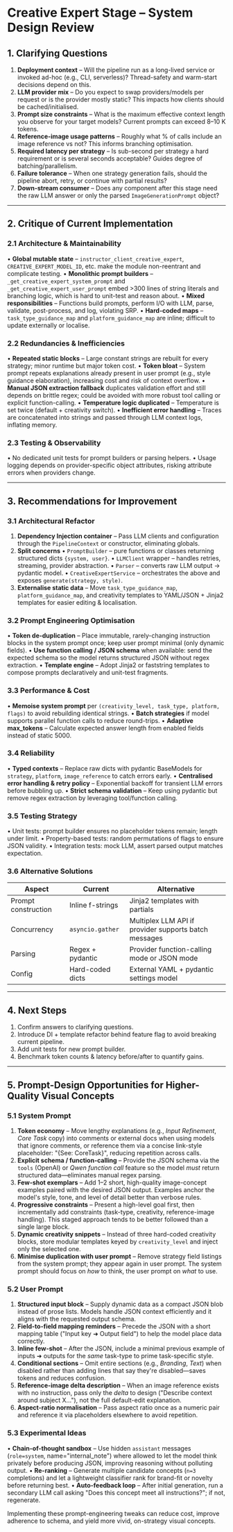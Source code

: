 # Creative Expert Stage – System Design Review

## 1. Clarifying Questions
1. **Deployment context** – Will the pipeline run as a long-lived service or invoked ad-hoc (e.g., CLI, serverless)?  Thread-safety and warm-start decisions depend on this.
2. **LLM provider mix** – Do you expect to swap providers/models per request or is the provider mostly static?  This impacts how clients should be cached/initialised.
3. **Prompt size constraints** – What is the maximum effective context length you observe for your target models?  Current prompts can exceed 8–10 K tokens.
4. **Reference-image usage patterns** – Roughly what % of calls include an image reference vs not?  This informs branching optimisation.
5. **Required latency per strategy** – Is sub-second per strategy a hard requirement or is several seconds acceptable?  Guides degree of batching/parallelism.
6. **Failure tolerance** – When one strategy generation fails, should the pipeline abort, retry, or continue with partial results?
7. **Down-stream consumer** – Does any component after this stage need the raw LLM answer or only the parsed `ImageGenerationPrompt` object?

---

## 2. Critique of Current Implementation
### 2.1 Architecture & Maintainability
• **Global mutable state** – `instructor_client_creative_expert`, `CREATIVE_EXPERT_MODEL_ID`, etc. make the module non-reentrant and complicate testing.
• **Monolithic prompt builders** – `_get_creative_expert_system_prompt` and `_get_creative_expert_user_prompt` embed >300 lines of string literals and branching logic, which is hard to unit-test and reason about.
• **Mixed responsibilities** – Functions build prompts, perform I/O with LLM, parse, validate, post-process, and log, violating SRP.
• **Hard-coded maps** – `task_type_guidance_map` and `platform_guidance_map` are inline; difficult to update externally or localise.

### 2.2 Redundancies & Inefficiencies
• **Repeated static blocks** – Large constant strings are rebuilt for every strategy; minor runtime but major token cost.
• **Token bloat** – System prompt repeats explanations already present in user prompt (e.g., style guidance elaboration), increasing cost and risk of context overflow.
• **Manual JSON extraction fallback** duplicates validation effort and still depends on brittle regex; could be avoided with more robust tool calling or explicit function-calling.
• **Temperature logic duplicated** – Temperature is set twice (default + creativity switch).
• **Inefficient error handling** – Traces are concatenated into strings and passed through LLM context logs, inflating memory.

### 2.3 Testing & Observability
• No dedicated unit tests for prompt builders or parsing helpers.
• Usage logging depends on provider-specific object attributes, risking attribute errors when providers change.

---

## 3. Recommendations for Improvement
### 3.1 Architectural Refactor
1. **Dependency Injection container** – Pass LLM clients and configuration through the `PipelineContext` or constructor, eliminating globals.
2. **Split concerns**
   • `PromptBuilder` – pure functions or classes returning structured dicts `{system, user}`.
   • `LLMClient` wrapper – handles retries, streaming, provider abstraction.
   • `Parser` – converts raw LLM output → pydantic model.
   • `CreativeExpertService` – orchestrates the above and exposes `generate(strategy, style)`.
3. **Externalise static data** – Move `task_type_guidance_map`, `platform_guidance_map`, and creativity templates to YAML/JSON + Jinja2 templates for easier editing & localisation.

### 3.2 Prompt Engineering Optimisation
• **Token de-duplication** – Place immutable, rarely-changing instruction blocks in the system prompt once; keep user prompt minimal (only dynamic fields).
• **Use function calling / JSON schema** when available: send the expected schema so the model returns structured JSON without regex extraction.
• **Template engine** – Adopt Jinja2 or faststring templates to compose prompts declaratively and unit-test fragments.

### 3.3 Performance & Cost
• **Memoise system prompt** per `(creativity_level, task_type, platform, flags)` to avoid rebuilding identical strings.
• **Batch strategies** if model supports parallel function calls to reduce round-trips.
• **Adaptive max_tokens** – Calculate expected answer length from enabled fields instead of static 5000.

### 3.4 Reliability
• **Typed contexts** – Replace raw dicts with pydantic BaseModels for `strategy`, `platform`, `image_reference` to catch errors early.
• **Centralised error handling & retry policy** – Exponential backoff for transient LLM errors before bubbling up.
• **Strict schema validation** – Keep using pydantic but remove regex extraction by leveraging tool/function calling.

### 3.5 Testing Strategy
• Unit tests: prompt builder ensures no placeholder tokens remain; length under limit.
• Property-based tests: random permutations of flags to ensure JSON validity.
• Integration tests: mock LLM, assert parsed output matches expectation.

### 3.6 Alternative Solutions
| Aspect | Current | Alternative |
|-------|---------|-------------|
| Prompt construction | Inline f-strings | Jinja2 templates with partials |
| Concurrency | `asyncio.gather` | Multiplex LLM API if provider supports batch messages |
| Parsing | Regex + pydantic | Provider function-calling mode or JSON mode |
| Config | Hard-coded dicts | External YAML + pydantic settings model |

---

## 4. Next Steps
1. Confirm answers to clarifying questions.
2. Introduce DI + template refactor behind feature flag to avoid breaking current pipeline.
3. Add unit tests for new prompt builder.
4. Benchmark token counts & latency before/after to quantify gains.

---

## 5. Prompt-Design Opportunities for Higher-Quality Visual Concepts
### 5.1 System Prompt
1. **Token economy** – Move lengthy explanations (e.g., *Input Refinement*, *Core Task* copy) into comments or external docs when using models that ignore comments, or reference them via a concise link-style placeholder: "{See: CoreTask}", reducing repetition across calls.
2. **Explicit schema / function-calling** – Provide the JSON schema via the `tools` (OpenAI) or *Qwen function call* feature so the model *must* return structured data—eliminates manual regex parsing.
3. **Few-shot exemplars** – Add 1–2 short, high-quality image-concept examples paired with the desired JSON output.  Examples anchor the model's style, tone, and level of detail better than verbose rules.
4. **Progressive constraints** – Present a high-level goal first, then incrementally add constraints (task-type, creativity, reference-image handling).  This staged approach tends to be better followed than a single large block.
5. **Dynamic creativity snippets** – Instead of three hard-coded creativity blocks, store modular templates keyed by `creativity_level` and inject only the selected one.
6. **Minimise duplication with user prompt** – Remove strategy field listings from the system prompt; they appear again in user prompt.  The system prompt should focus on *how* to think, the user prompt on *what* to use.

### 5.2 User Prompt
1. **Structured input block** – Supply dynamic data as a compact JSON blob instead of prose lists.  Models handle JSON context efficiently and it aligns with the requested output schema.
2. **Field-to-field mapping reminders** – Precede the JSON with a short mapping table ("Input key ➜ Output field") to help the model place data correctly.
3. **Inline few-shot** – After the JSON, include a minimal previous example of inputs ➜ outputs for the *same* task-type to prime task-specific style.
4. **Conditional sections** – Omit entire sections (e.g., *Branding*, *Text*) when disabled rather than adding lines that say they're disabled—saves tokens and reduces confusion.
5. **Reference-image delta description** – When an image reference exists with no instruction, pass only the *delta* to design ("Describe context around subject X…"), not the full default-edit explanation.
6. **Aspect-ratio normalisation** – Pass aspect ratio once as a numeric pair and reference it via placeholders elsewhere to avoid repetition.

### 5.3 Experimental Ideas
• **Chain-of-thought sandbox** – Use hidden `assistant` messages (`role=system`, name="internal_note") where allowed to let the model think privately before producing JSON, improving reasoning without polluting output.
• **Re-ranking** – Generate multiple candidate concepts (`n=3` completions) and let a lightweight classifier rank for brand-fit or novelty before returning best.
• **Auto-feedback loop** – After initial generation, run a secondary LLM call asking "Does this concept meet all instructions?"; if not, regenerate.

Implementing these prompt-engineering tweaks can reduce cost, improve adherence to schema, and yield more vivid, on-strategy visual concepts. 